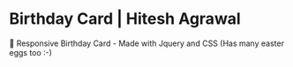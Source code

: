 # Birthday Card | Hitesh Agrawal
🎂 Responsive Birthday Card - Made with Jquery and CSS (Has many easter eggs too :-)
